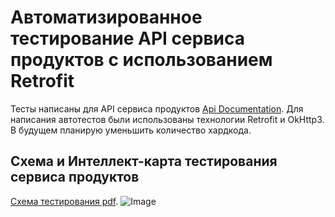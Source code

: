 # Автоматизированное тестирование API сервиса продуктов с использованием Retrofit
Тесты написаны для API сервиса продуктов [Api Documentation](http://80.78.248.82:8189/market/swagger-ui.html#/).
Для написания автотестов были использованы технологии Retrofit и OkHttp3. В будущем планирую уменьшить количество хардкода.
## Схема и Интеллект-карта тестирования сервиса продуктов
[Схема тестирования pdf](https://drive.google.com/file/d/1yvGVJZ3sXznJ_vYz5d7gbuuppQ3eJ5CK/view?usp=sharing).
![Image](https://drive.google.com/file/d/16TChjGafIBtMdOt9fgpbN1Nz-KnltLVP/view?usp=sharing)

